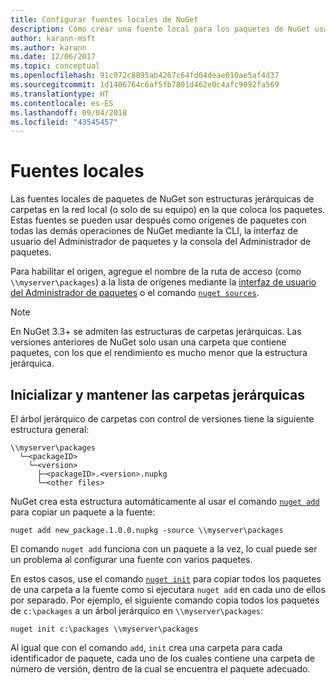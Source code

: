 ```yaml
---
title: Configurar fuentes locales de NuGet
description: Cómo crear una fuente local para los paquetes de NuGet usando carpetas en la red local
author: karann-msft
ms.author: karann
ms.date: 12/06/2017
ms.topic: conceptual
ms.openlocfilehash: 91c072c8895ab4267c64fd04deae010ae5af4d37
ms.sourcegitcommit: 1d1406764c6af5fb7801d462e0c4afc9092fa569
ms.translationtype: HT
ms.contentlocale: es-ES
ms.lasthandoff: 09/04/2018
ms.locfileid: "43545457"
---
```

# <a name="local-feeds"></a>Fuentes locales

Las fuentes locales de paquetes de NuGet son estructuras jerárquicas de carpetas en la red local (o solo de su equipo) en la que coloca los paquetes. Estas fuentes se pueden usar después como orígenes de paquetes con todas las demás operaciones de NuGet mediante la CLI, la interfaz de usuario del Administrador de paquetes y la consola del Administrador de paquetes.

Para habilitar el origen, agregue el nombre de la ruta de acceso (como `\\myserver\packages`) a la lista de orígenes mediante la [interfaz de usuario del Administrador de paquetes](../tools/package-manager-ui.md#package-sources) o el comando [`nuget sources`](../tools/cli-ref-sources.md).

> [!Note]
> En NuGet 3.3+ se admiten las estructuras de carpetas jerárquicas. Las versiones anteriores de NuGet solo usan una carpeta que contiene paquetes, con los que el rendimiento es mucho menor que la estructura jerárquica.

## <a name="initializing-and-maintaining-hierarchical-folders"></a>Inicializar y mantener las carpetas jerárquicas

El árbol jerárquico de carpetas con control de versiones tiene la siguiente estructura general:

    \\myserver\packages
      └─<packageID>
        └─<version>
          ├─<packageID>.<version>.nupkg
          └─<other files>

NuGet crea esta estructura automáticamente al usar el comando [`nuget add`](../tools/cli-ref-add.md) para copiar un paquete a la fuente:

```cli
nuget add new_package.1.0.0.nupkg -source \\myserver\packages
```

El comando `nuget add` funciona con un paquete a la vez, lo cual puede ser un problema al configurar una fuente con varios paquetes.

En estos casos, use el comando [`nuget init`](../tools/cli-ref-init.md) para copiar todos los paquetes de una carpeta a la fuente como si ejecutara `nuget add` en cada uno de ellos por separado. Por ejemplo, el siguiente comando copia todos los paquetes de `c:\packages` a un árbol jerárquico en `\\myserver\packages`:

```cli
nuget init c:\packages \\myserver\packages
```

Al igual que con el comando `add`, `init` crea una carpeta para cada identificador de paquete, cada uno de los cuales contiene una carpeta de número de versión, dentro de la cual se encuentra el paquete adecuado.
